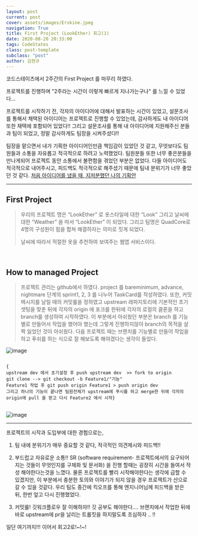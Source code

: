 ```yaml
---
layout: post
current: post
cover: assets/images/Erskine.jpeg
navigation: True
title: First Project (LookEther) 회고(1)
date: 2020-08-20 20:33:00
tags: CodeStates
class: post-template
subclass: "post"
author: 김현규
---
```


코드스테이츠에서 2주간의 First Project 를 마무리 하였다.

프로젝트를 진행하며 "2주라는 시간이 이렇게 빠르게 지나가는구나" 를 느낄 수 있었다...

프로젝트를 시작하기 전, 각자의 아이디어에 대해서 발표하는 시간이 있었고, 설문조사를 통해서 채택된 아이디어는 프로젝트로 진행할 수 있었는데,
감사하게도 내 아이디어 또한 채택에 포함되어 있었다!!
그리고 설문조사를 통해 내 아이디어에 지원해주신 분들과 팀이 되었고, 정말 감사하게도 팀장을 시켜주셨다!!

팀장을 맡으면서 내가 기획한 아이디어인만큼 책임감이 있었던 것 같고, 무엇보다도 팀원들과 소통을 자유롭고 적극적으로 하려고 노력했었다.
팀원분들 또한 너무 좋은분들을 만나게되어 프로젝트 동안 소통에서 불편함을 겪었던 부분은 없었다. 다들 아이디어도 적극적으로 내어주시고,
피드백도 적극적으로 해주셨기 때문에 팀내 분위기가 너무 좋았던 것 같다.
[처음 아이디어를 냈을 때, 지저분했던 나의 기획안](https://www.notion.so/2-d6cb507633a6475cbf135f4f34ee3996)

<hr>

## **First Project**

> 우리의 프로젝트 명은 “LookEther” 로 옷스타일에 대한 “Look” 그리고 날씨에 대한 “Weather” 을 따서 “LookEther” 이 되었다.
> 그리고 팀명은 QuadCore로 4명의 구성원이 힘을 합쳐 해결하자는 의미로 짓게 되었다.
>
> 날씨에 따라서 적절한 옷을 추천하여 보여주는 웹앱 서비스이다.

<br>

## **How to managed Project**

> 프로젝트 관리는 github에서 하였다. project 를 bareminimum, advance, nightmare 단계의 sprint1, 2, 3 를 나누어 TaskCard를 작성하였다.
> 또한, 커밋메시지를 날릴 때의 커밋룰을 정하였고 upstream 레파지토리에 기본적인 초기셋팅을 맞춘 뒤에 각자의 origin 에 포크를 한뒤에 각자의 로컬의 클론을 하고 branch를 생성하여 시작하였다.
> 이 부분에서 아쉬웠던 부분은 branch 를 기능별로 만들어서 작업을 했어야 했는데 그렇게 진행하지않아 branch의 목적을 살짝 잃었던 것이 아쉬웠다.
> 다음 프로젝트 때는 브랜치를 기능별로 만들어 작업을 하고 푸쉬를 하는 식으로 잘 해보도록 해야겠다는 생각이 들었다.

![image](https://user-images.githubusercontent.com/46562138/90764644-91efe500-e323-11ea-9e74-c3b3c44fb502.png)

<pre>
<code>
{<upstream>
upstream dev 에서 초기설정 후 push upstream dev  >> fork to origin
git clone --> git checkout -b Feature1/"기능"
Feature1 작업 후 git push origin Feature1 > push origin dev
그리고 하나의 기능이 끝나면 팀원전체가 upstream에 푸시를 하고 merge한 뒤에 각자의 origin에 pull 을 받고 다시 Feature2 에서 시작}
</code>
</pre>

![image](https://user-images.githubusercontent.com/46562138/90764725-bcda3900-e323-11ea-917f-b9564716296c.png)

<hr>

프로젝트의 시작과 도입부에 대한 경험으로는,

1. 팀 내에 분위기가 매우 중요할 것 같다, 적극적인 의견제시와 피드백!!

2. 부드럽고 자유로운 소통!!
   SR (software requirement- 프로젝트에서의 요구되어지는 것들이 무엇인지를 구체화 및 문서화) 을 진행 할때는 굉장히 시간을 들여서 작성 해야한다는것을 느꼈다.
   물론 프로젝트를 빨리 시작해야한다는 생각에 급할 수 있겠지만, 이 부분에서 충분한 토의와 이야기가 되지 않을 경우 프로젝트가 산으로 갈 수 있을 것같다. 우리 팀도 중간에 킥오프를 통해 엔지니어님께 피드백을 받은 뒤, 한번 엎고 다시 진행했었다.

3. 커밋룰! 깃워크플로우 잘 이해하자!!
   깃 공부도 해야한다…. 브랜치에서 작업한 뒤에 바로 upstream에 pr을 날리는 트롤짓을 하지말도록 조심하자 .. !!

일단 여기까지!!! 이어서 회고2로!~!~!
